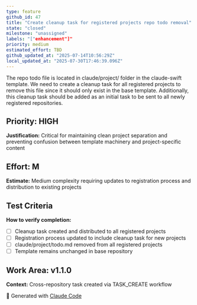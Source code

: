```yaml
---
type: feature
github_id: 47
title: "Create cleanup task for registered projects repo todo removal"
state: "closed"
milestone: "unassigned"
labels: "["enhancement"]"
priority: medium
estimated_effort: TBD
github_updated_at: "2025-07-14T10:56:29Z"
local_updated_at: "2025-07-30T17:46:39.096Z"
---
```


The repo todo file is located in claude/project/ folder in the claude-swift template. We need to create a cleanup task for all registered projects to remove this file since it should only exist in the base template. Additionally, this cleanup task should be added as an initial task to be sent to all newly registered repositories.

## Priority: HIGH
**Justification:** Critical for maintaining clean project separation and preventing confusion between template machinery and project-specific content

## Effort: M
**Estimate:** Medium complexity requiring updates to registration process and distribution to existing projects

## Test Criteria
**How to verify completion:**
- [ ] Cleanup task created and distributed to all registered projects
- [ ] Registration process updated to include cleanup task for new projects
- [ ] claude/project/todo.md removed from all registered projects
- [ ] Template remains unchanged in base repository

## Work Area: v1.1.0
**Context:** Cross-repository task created via TASK_CREATE workflow

🤖 Generated with [Claude Code](https://claude.ai/code)
